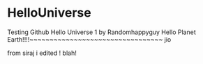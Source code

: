 # HelloUniverse
Testing Github
Hello Universe 1 by Randomhappyguy
Hello Planet Earth!!!!~~~~~~~~~~~~~~~~~~~~~~~~~~~~~~~~~
jio



from siraj
i edited ! blah!

